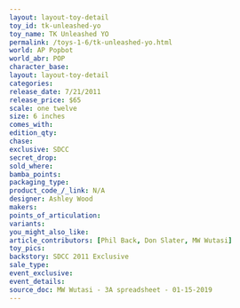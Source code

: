 ```yaml
---
layout: layout-toy-detail 
toy_id: tk-unleashed-yo
toy_name: TK Unleashed YO
permalink: /toys-1-6/tk-unleashed-yo.html
world: AP Popbot
world_abr: POP
character_base: 
layout: layout-toy-detail
categories: 
release_date: 7/21/2011
release_price: $65 
scale: one twelve
size: 6 inches
comes_with: 
edition_qty: 
chase: 
exclusive: SDCC
secret_drop: 
sold_where: 
bamba_points: 
packaging_type: 
product_code_/_link: N/A
designer: Ashley Wood
makers: 
points_of_articulation: 
variants: 
you_might_also_like: 
article_contributors: [Phil Back, Don Slater, MW Wutasi]
toy_pics: 
backstory: SDCC 2011 Exclusive
sale_type: 
event_exclusive: 
event_details: 
source_doc: MW Wutasi - 3A spreadsheet - 01-15-2019
---
```

